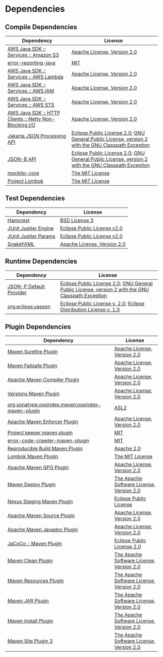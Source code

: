 <!-- @formatter:off -->
# Dependencies

## Compile Dependencies

| Dependency                                                   | License                                                                                                        |
| ------------------------------------------------------------ | -------------------------------------------------------------------------------------------------------------- |
| [AWS Java SDK :: Services :: Amazon S3][0]                   | [Apache License, Version 2.0][1]                                                                               |
| [error-reporting-java][2]                                    | [MIT][3]                                                                                                       |
| [AWS Java SDK :: Services :: AWS Lambda][0]                  | [Apache License, Version 2.0][1]                                                                               |
| [AWS Java SDK :: Services :: AWS IAM][0]                     | [Apache License, Version 2.0][1]                                                                               |
| [AWS Java SDK :: Services :: AWS STS][0]                     | [Apache License, Version 2.0][1]                                                                               |
| [AWS Java SDK :: HTTP Clients :: Netty Non-Blocking I/O][10] | [Apache License, Version 2.0][1]                                                                               |
| [Jakarta JSON Processing API][12]                            | [Eclipse Public License 2.0][13]; [GNU General Public License, version 2 with the GNU Classpath Exception][14] |
| [JSON-B API][15]                                             | [Eclipse Public License 2.0][13]; [GNU General Public License, version 2 with the GNU Classpath Exception][14] |
| [mockito-core][18]                                           | [The MIT License][19]                                                                                          |
| [Project Lombok][20]                                         | [The MIT License][21]                                                                                          |

## Test Dependencies

| Dependency                 | License                           |
| -------------------------- | --------------------------------- |
| [Hamcrest][22]             | [BSD License 3][23]               |
| [JUnit Jupiter Engine][24] | [Eclipse Public License v2.0][25] |
| [JUnit Jupiter Params][24] | [Eclipse Public License v2.0][25] |
| [SnakeYAML][28]            | [Apache License, Version 2.0][29] |

## Runtime Dependencies

| Dependency                    | License                                                                                                        |
| ----------------------------- | -------------------------------------------------------------------------------------------------------------- |
| [JSON-P Default Provider][12] | [Eclipse Public License 2.0][13]; [GNU General Public License, version 2 with the GNU Classpath Exception][14] |
| [org.eclipse.yasson][33]      | [Eclipse Public License v. 2.0][34]; [Eclipse Distribution License v. 1.0][35]                                 |

## Plugin Dependencies

| Dependency                                              | License                                        |
| ------------------------------------------------------- | ---------------------------------------------- |
| [Maven Surefire Plugin][36]                             | [Apache License, Version 2.0][37]              |
| [Maven Failsafe Plugin][38]                             | [Apache License, Version 2.0][37]              |
| [Apache Maven Compiler Plugin][40]                      | [Apache License, Version 2.0][37]              |
| [Versions Maven Plugin][42]                             | [Apache License, Version 2.0][37]              |
| [org.sonatype.ossindex.maven:ossindex-maven-plugin][44] | [ASL2][29]                                     |
| [Apache Maven Enforcer Plugin][46]                      | [Apache License, Version 2.0][37]              |
| [Project keeper maven plugin][48]                       | [MIT][3]                                       |
| [error-code-crawler-maven-plugin][50]                   | [MIT][3]                                       |
| [Reproducible Build Maven Plugin][52]                   | [Apache 2.0][29]                               |
| [Lombok Maven Plugin][54]                               | [The MIT License][3]                           |
| [Apache Maven GPG Plugin][56]                           | [Apache License, Version 2.0][29]              |
| [Maven Deploy Plugin][58]                               | [The Apache Software License, Version 2.0][29] |
| [Nexus Staging Maven Plugin][60]                        | [Eclipse Public License][61]                   |
| [Apache Maven Source Plugin][62]                        | [Apache License, Version 2.0][37]              |
| [Apache Maven Javadoc Plugin][64]                       | [Apache License, Version 2.0][37]              |
| [JaCoCo :: Maven Plugin][66]                            | [Eclipse Public License 2.0][67]               |
| [Maven Clean Plugin][68]                                | [The Apache Software License, Version 2.0][29] |
| [Maven Resources Plugin][70]                            | [The Apache Software License, Version 2.0][29] |
| [Maven JAR Plugin][72]                                  | [The Apache Software License, Version 2.0][29] |
| [Maven Install Plugin][74]                              | [The Apache Software License, Version 2.0][29] |
| [Maven Site Plugin 3][76]                               | [The Apache Software License, Version 2.0][29] |

[48]: https://github.com/exasol/project-keeper-maven-plugin
[66]: https://www.eclemma.org/jacoco/index.html
[28]: http://www.snakeyaml.org
[2]: https://github.com/exasol/error-reporting-java
[34]: http://www.eclipse.org/legal/epl-v20.html
[29]: http://www.apache.org/licenses/LICENSE-2.0.txt
[20]: https://projectlombok.org
[36]: https://maven.apache.org/surefire/maven-surefire-plugin/
[60]: http://www.sonatype.com/public-parent/nexus-maven-plugins/nexus-staging/nexus-staging-maven-plugin/
[68]: http://maven.apache.org/plugins/maven-clean-plugin/
[33]: https://projects.eclipse.org/projects/ee4j.yasson
[0]: https://aws.amazon.com/sdkforjava
[3]: https://opensource.org/licenses/MIT
[15]: https://eclipse-ee4j.github.io/jsonb-api
[18]: https://github.com/mockito/mockito
[38]: https://maven.apache.org/surefire/maven-failsafe-plugin/
[42]: http://www.mojohaus.org/versions-maven-plugin/
[54]: http://anthonywhitford.com/lombok.maven/lombok-maven-plugin/
[23]: http://opensource.org/licenses/BSD-3-Clause
[40]: https://maven.apache.org/plugins/maven-compiler-plugin/
[56]: http://maven.apache.org/plugins/maven-gpg-plugin/
[67]: https://www.eclipse.org/legal/epl-2.0/
[61]: http://www.eclipse.org/legal/epl-v10.html
[1]: https://aws.amazon.com/apache2.0
[19]: https://github.com/mockito/mockito/blob/main/LICENSE
[21]: https://projectlombok.org/LICENSE
[52]: http://zlika.github.io/reproducible-build-maven-plugin
[72]: http://maven.apache.org/plugins/maven-jar-plugin/
[13]: https://projects.eclipse.org/license/epl-2.0
[35]: http://www.eclipse.org/org/documents/edl-v10.php
[37]: https://www.apache.org/licenses/LICENSE-2.0.txt
[46]: https://maven.apache.org/enforcer/maven-enforcer-plugin/
[25]: https://www.eclipse.org/legal/epl-v20.html
[74]: http://maven.apache.org/plugins/maven-install-plugin/
[24]: https://junit.org/junit5/
[44]: https://sonatype.github.io/ossindex-maven/maven-plugin/
[12]: https://github.com/eclipse-ee4j/jsonp
[62]: https://maven.apache.org/plugins/maven-source-plugin/
[10]: https://sdk.amazonaws.com/java/api/latest/software/amazon/awssdk/http/nio/netty/NettyNioAsyncHttpClient.html
[14]: https://projects.eclipse.org/license/secondary-gpl-2.0-cp
[22]: http://hamcrest.org/JavaHamcrest/
[58]: http://maven.apache.org/plugins/maven-deploy-plugin/
[76]: http://maven.apache.org/plugins/maven-site-plugin/
[70]: http://maven.apache.org/plugins/maven-resources-plugin/
[64]: https://maven.apache.org/plugins/maven-javadoc-plugin/
[50]: https://github.com/exasol/error-code-crawler-maven-plugin

